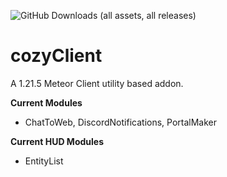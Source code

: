 ![GitHub Downloads (all assets, all releases)](https://img.shields.io/github/downloads/CoziSoftware/cozyClient/total)
# cozyClient
A 1.21.5 Meteor Client utility based addon.


**Current Modules** 
- ChatToWeb, DiscordNotifications, PortalMaker

**Current HUD Modules**
- EntityList
